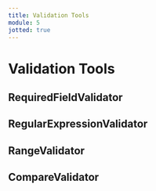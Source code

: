 ```yaml
---
title: Validation Tools
module: 5
jotted: true
---
```


# Validation Tools

## RequiredFieldValidator

## RegularExpressionValidator

## RangeValidator

## CompareValidator